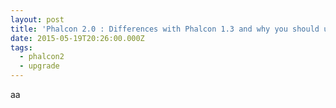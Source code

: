 ```yaml
---
layout: post
title: 'Phalcon 2.0 : Differences with Phalcon 1.3 and why you should upgrade.'
date: 2015-05-19T20:26:00.000Z
tags:
  - phalcon2
  - upgrade
---
```

aa
